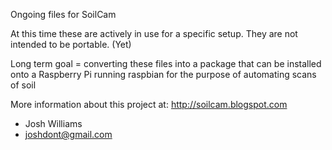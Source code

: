 Ongoing files for SoilCam

At this time these are actively in use for a specific setup. They are not intended to be portable. (Yet)

Long term goal = converting these files into a package that can be installed onto a Raspberry Pi running raspbian for the purpose of automating scans of soil

More information about this project at: http://soilcam.blogspot.com

 - Josh Williams
 - joshdont@gmail.com
